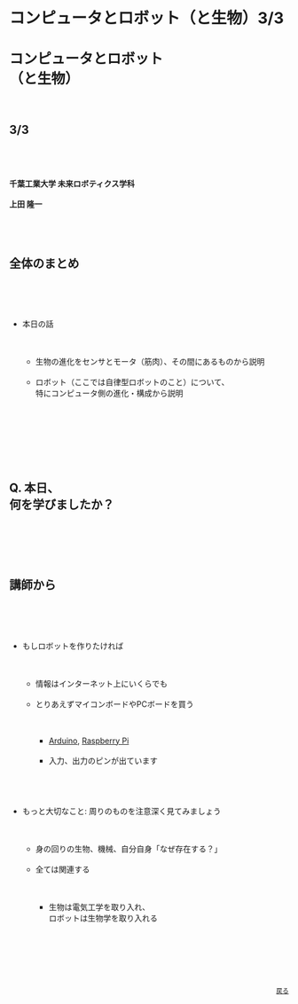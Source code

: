 # コンピュータとロボット（と生物）3/3
<h1 style="font-size:180%">コンピュータとロボット<br />（と生物）</h1><br />
<h2 style="font-size:150%">3/3</h2><br />
　<br />
　<br />
<strong>千葉工業大学 未来ロボティクス学科</strong><br />
<br />
<strong>上田 隆一</strong><br />
<br />
<!--nextpage--><br />
<br />
<h2>全体のまとめ</h2><br />
　<br />
<ul><br />
	<li>本日の話</li><br />
	<ul><br />
		<li>生物の進化をセンサとモータ（筋肉）、その間にあるものから説明</li><br />
		<li>ロボット（ここでは自律型ロボットのこと）について、<br />特にコンピュータ側の進化・構成から説明</li><br />
	</ul><br />
</ul><br />
<br />
<!--nextpage--><br />
<br />
<h2>Q. 本日、<br />何を学びましたか？</h2><br />
<br />
<!--nextpage--><br />
<br />
<h2>講師から</h2><br />
　<br />
<ul><br />
	<li>もしロボットを作りたければ</li><br />
	<ul><br />
		<li>情報はインターネット上にいくらでも</li><br />
		<li>とりあえずマイコンボードやPCボードを買う</li><br />
		<ul><br />
			<li><a href="https://commons.wikimedia.org/wiki/File%3AArduino_Uno_004.jpg" target="_blank">Arduino</a>, <a href="https://commons.wikimedia.org/wiki/File%3ARaspberry_Pi_2_Model_B_v1.1_top_new_(bg_cut_out).jpg" target="_blank">Raspberry Pi</a></li><br />
			<li>入力、出力のピンが出ています</li><br />
		</ul><br />
	</ul><br />
　<br />
	<li>もっと大切なこと: 周りのものを注意深く見てみましょう</li><br />
	<ul><br />
		<li>身の回りの生物、機械、自分自身「なぜ存在する？」</li><br />
		<li>全ては関連する</li><br />
		<ul><br />
			<li>生物は電気工学を取り入れ、<br />ロボットは生物学を取り入れる</li><br />
		</ul><br />
	</ul><br />
</ul><br />
<br />
<div style="text-align:right;font-size:80%"><br />
 <footer><a href="/?page_id=7863">戻る</a></footer><br />
</div>
